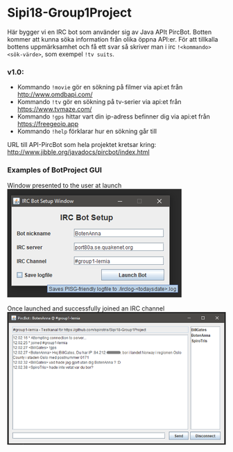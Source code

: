 # Sipi18-Group1Project

Här bygger vi en IRC bot som använder sig av Java APIt PircBot. Botten kommer att kunna söka information från olika öppna API:er. För att tillkalla bottens uppmärksamhet och få ett svar så skriver man i irc `!<kommando> <sök-värde>`, som exempel `!tv suits`.



### v1.0:
* Kommando `!movie` gör en sökning på filmer via api:et från http://www.omdbapi.com/
* Kommando `!tv` gör en sökning på tv-serier via api:et från https://www.tvmaze.com/
* Kommando `!gps` hittar vart din ip-adress befinner dig via api:et från https://freegeoip.app
* Kommando `!help` förklarar hur en sökning går till



URL till API-PircBot som hela projektet kretsar kring: http://www.jibble.org/javadocs/pircbot/index.html



### Examples of BotProject GUI
Window presented to the user at launch<br>
![Setup Window](https://github.com/spirotris/Sipi18-Group1Project/blob/master/res/gfx/setupwindow.png)

Once launched and successfully joined an IRC channel<br>
![Main Window](https://github.com/spirotris/Sipi18-Group1Project/blob/master/res/gfx/mainwindow.png)
